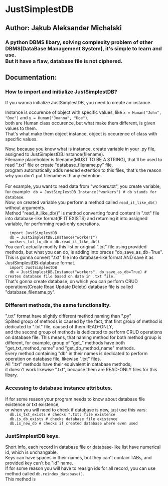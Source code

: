 <h1>JustSimplestDB</h1>
<h2>Author: Jakub Aleksander Michalski</h2>
<h3>A python DBMS libary, solving complexity problem of other DBMS(DataBase Management System), it's simple to learn and use.<br>
But it have a flaw, database file is not ciphered.</h3>
<h2>Documentation:</h2>
<h3>How to import and initialize JustSimplestDB?</h3>
<p>If you wanna initialize JustSimplestDB, you need to create an instance.</p>
<p>Instance is occurence of object with specific values, like <code>x = Human("John", "Doe")</code> and <code>y = Human("Joanna", "Doe")</code>, <br>
  both are Human class occurence, but what make them different, is given values to them.<br>
  That's what make them object instance, object is occurence of class with specific values.</p>
<p>Now, because you know what is instance, create variable in your .py file, assigned to JustSimplestDB.Instance(filename).<br>
Filename placeholder is filename(MUST TO BE A STRING), that'll be used to read ".txt" file or create "database_filename.py" file,<br>
program automatically adds needed extention to this files, that's the reason why you don't put filename with any extention.<br>
<br>
For example, you want to read data from "workers.txt", you create variable, for example <code> db = JustSimplestDB.Instance("workers") # db stands for database</code>.<br>
Now, on created variable you perform a method called <code>read_it_like_db()</code> without arguments.<br>
Method "read_it_like_db()" is method converting found content in ".txt" file into database-like format(IF IT EXISTS) and returning it into assigned variable, for performing read-only operations.<br>
<code>
  import JustSimplestDB
  db = JustSimplestDB.Instance("workers")
  workers_txt_to_db = db.read_it_like_db()
</code>
You can't actually modify this list or original ".txt" file using provided methods, but what you can do, is adding into braces "do_save_as_db=True".<br>
This is gonna convert ".txt" file into database-like format AND save it as JustSimplestDB-database format.
<code>
  import JustSimplestDB
  db = JustSimplestDB.Instance("workers", do_save_as_db=True) # creates database file based on data in .txt file.
</code>
That's gonna create database, on which you can perform CRUD operations(Create Read Update Delete) database file is called "database_filename.py".<br>
</p>

<h3>Different methods, the same functionality.</h3>
<p>".txt" format have slightly different method naming than ".py"<br>
Splited group of methods is caused by the fact, that first group of method is dedicated to ".txt" file, caused of them READ-ONLY,<br>
and the second group of methods is dedicated to perform CRUD operations on database file.
This means, that naming method for both method group is different, for example, group of "get_" methods have both "get_txt_method_name" and "get_db_method_name" methods.<br>
Every method containing "db" in their names is dedicated to perform operation on database file, likewise ".txt" files.<br>
All ".txt" methods have their equivalent in database methods,<br>
it doesn't work likewise ".txt", because them are READ-ONLY files for this libary.
</p>

<h3>Accessing to database instance attributes.</h3>
<p>If for some reason your program needs to know about database file existence or txt existence,<br>
or when you will need to check if database is new, just use this vars:
<code>
  db.is_txt_exists # checks ".txt: file existence
  db.is_db_exists # checks database file existence
  db.is_new_db # checks if created database where even used
</code>
</p>

<h3>JustSimplestDB keys.</h3>
<p>Short info, each record in database file or database-like list have numerical id, which is unchangable.<br>
Keys can have spaces in their names, but they can't contain TABs, and provided key can't be "id" name.<br>
If for some reason you will have to reasign ids for all record, you can use method called <code>db.reindex_database()</code>.<br>
This method is 
</p>
